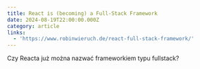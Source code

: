 ```yaml
---
title: React is (becoming) a Full-Stack Framework
date: 2024-08-19T22:00:00.000Z
category: article
links:
  - 'https://www.robinwieruch.de/react-full-stack-framework/'
---
```


Czy Reacta już można nazwać frameworkiem typu fullstack?
